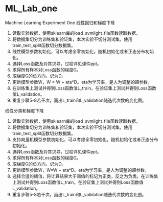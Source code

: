 # ML_Lab_one
Machine Learning Experiment One
线性回归和梯度下降

1. 读取实验数据，使用sklearn库的load_svmlight_file函数读取数据。
2. 将数据集切分为训练集和验证集，本次实验不切分测试集。使用train_test_split函数切分数据集。
3. 线性模型参数初始化，可以考虑全零初始化，随机初始化或者正态分布初始化。
4. 选择Loss函数及对其求导，过程详见课件ppt。
5. 求得所有样本对Loss函数的梯度G。
6. 取梯度G的负方向，记为D。
7. 更新模型参数W，W = W + eta*D。eta为学习率，是人为调整的超参数。
8. 在训练集上测试并得到Loss函数值L_train，在验证集上测试并得到Loss函数值L_validation。
9. 重复步骤5-8若干次，画出L_train和L_validation随迭代次数的变化图。


线性分类和梯度下降

1. 读取实验数据，使用sklearn库的load_svmlight_file函数读取数据。
2. 将数据集切分为训练集和验证集，本次实验不切分测试集。使用train_test_split函数切分数据集。
3. 支持向量机模型参数初始化，可以考虑全零初始化，随机初始化或者正态分布初始化。
4. 选择Loss函数及对其求导，过程详见课件ppt。
5. 求得所有样本对Loss函数的梯度G。
6. 取梯度G的负方向，记为D。
7. 更新模型参数W，W=W + eta*D。eta为学习率，是人为调整的超参数。
8. 选择合适的阈值，将计算结果大于阈值的标记为正类，反之为负类。在训练集上测试并得到Loss函数值L_train，在验证集上测试并得到Loss函数值L_validation。
9. 重复步骤5-8若干次，画出L_train和L_validation随迭代次数的变化图。
